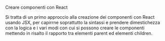 Creare componenti con React

Si tratta di un primo approccio alla creazione dei componenti con React usando JSX, per capirrne soprattutto la sintassi e prendere dimestichezza con la logica e i vari modi con cui si possono creare le componenti mettendo in risalto il rapporto tra elementi parent ed elementi children.